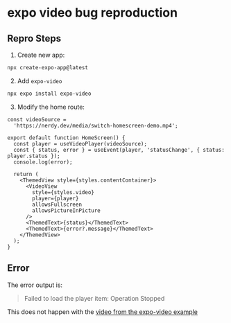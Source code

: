 # expo video bug reproduction

## Repro Steps

1. Create new app:
```zsh
npx create-expo-app@latest
```

2. Add `expo-video`
```zsh
npx expo install expo-video
```

3. Modify the home route:
```tsx
const videoSource =
  'https://nerdy.dev/media/switch-homescreen-demo.mp4';

export default function HomeScreen() {
  const player = useVideoPlayer(videoSource);
  const { status, error } = useEvent(player, 'statusChange', { status: player.status });
  console.log(error);

  return (
    <ThemedView style={styles.contentContainer}>
      <VideoView
        style={styles.video}
        player={player}
        allowsFullscreen
        allowsPictureInPicture
      />
      <ThemedText>{status}</ThemedText>
      <ThemedText>{error?.message}</ThemedText>
    </ThemedView>
  );
}
```

## Error

The error output is:

> Failed to load the player item: Operation Stopped

This does not happen with the [video from the expo-video example](https://docs.expo.dev/versions/latest/sdk/video/)